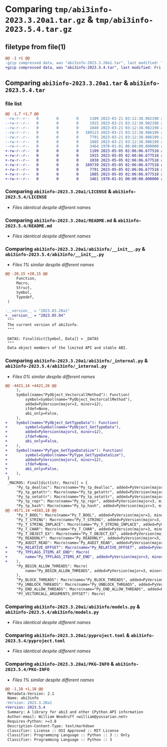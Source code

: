 # Comparing `tmp/abi3info-2023.3.20a1.tar.gz` & `tmp/abi3info-2023.5.4.tar.gz`

## filetype from file(1)

```diff
@@ -1 +1 @@
-gzip compressed data, was "abi3info-2023.3.20a1.tar", last modified: Tue Mar 21 03:12:49 2023, max compression
+gzip compressed data, was "abi3info-2023.5.4.tar", last modified: Fri May  5 02:06:22 2023, max compression
```

## Comparing `abi3info-2023.3.20a1.tar` & `abi3info-2023.5.4.tar`

### file list

```diff
@@ -1,7 +1,7 @@
--rw-r--r--   0        0        0     1109 2023-03-21 03:12:38.982198 abi3info-2023.3.20a1/LICENSE
--rw-r--r--   0        0        0     1915 2023-03-21 03:12:38.982198 abi3info-2023.3.20a1/README.md
--rw-r--r--   0        0        0     1040 2023-03-21 03:12:38.982198 abi3info-2023.3.20a1/abi3info/__init__.py
--rw-r--r--   0        0        0   189123 2023-03-21 03:12:38.986199 abi3info-2023.3.20a1/abi3info/_internal.py
--rw-r--r--   0        0        0     7791 2023-03-21 03:12:38.986199 abi3info-2023.3.20a1/abi3info/models.py
--rw-r--r--   0        0        0     1885 2023-03-21 03:12:38.986199 abi3info-2023.3.20a1/pyproject.toml
--rw-r--r--   0        0        0     3464 1970-01-01 00:00:00.000000 abi3info-2023.3.20a1/PKG-INFO
+-rw-r--r--   0        0        0     1109 2023-05-05 02:06:06.677518 abi3info-2023.5.4/LICENSE
+-rw-r--r--   0        0        0     1915 2023-05-05 02:06:06.677518 abi3info-2023.5.4/README.md
+-rw-r--r--   0        0        0     1038 2023-05-05 02:06:06.677518 abi3info-2023.5.4/abi3info/__init__.py
+-rw-r--r--   0        0        0   189739 2023-05-05 02:06:06.677518 abi3info-2023.5.4/abi3info/_internal.py
+-rw-r--r--   0        0        0     7791 2023-05-05 02:06:06.677518 abi3info-2023.5.4/abi3info/models.py
+-rw-r--r--   0        0        0     1885 2023-05-05 02:06:06.677518 abi3info-2023.5.4/pyproject.toml
+-rw-r--r--   0        0        0     3461 1970-01-01 00:00:00.000000 abi3info-2023.5.4/PKG-INFO
```

### Comparing `abi3info-2023.3.20a1/LICENSE` & `abi3info-2023.5.4/LICENSE`

 * *Files identical despite different names*

### Comparing `abi3info-2023.3.20a1/README.md` & `abi3info-2023.5.4/README.md`

 * *Files identical despite different names*

### Comparing `abi3info-2023.3.20a1/abi3info/__init__.py` & `abi3info-2023.5.4/abi3info/__init__.py`

 * *Files 1% similar despite different names*

```diff
@@ -20,15 +20,15 @@
     Function,
     Macro,
     Struct,
     Symbol,
     Typedef,
 )
 
-__version__ = "2023.03.20a1"
+__version__ = "2023.05.04"
 """
 The current version of abi3info.
 """
 
 DATAS: Final[dict[Symbol, Data]] = _DATAS
 """
 Data object members of the limited API and stable ABI.
```

### Comparing `abi3info-2023.3.20a1/abi3info/_internal.py` & `abi3info-2023.5.4/abi3info/_internal.py`

 * *Files 0% similar despite different names*

```diff
@@ -4421,14 +4421,26 @@
     ),
     Symbol(name="PyObject_VectorcallMethod"): Function(
         symbol=Symbol(name="PyObject_VectorcallMethod"),
         added=PyVersion(major=3, minor=12),
         ifdef=None,
         abi_only=False,
     ),
+    Symbol(name="PyObject_GetTypeData"): Function(
+        symbol=Symbol(name="PyObject_GetTypeData"),
+        added=PyVersion(major=3, minor=12),
+        ifdef=None,
+        abi_only=False,
+    ),
+    Symbol(name="PyType_GetTypeDataSize"): Function(
+        symbol=Symbol(name="PyType_GetTypeDataSize"),
+        added=PyVersion(major=3, minor=12),
+        ifdef=None,
+        abi_only=False,
+    ),
 }
 _MACROS: Final[dict[str, Macro]] = {
     "Py_tp_dealloc": Macro(name="Py_tp_dealloc", added=PyVersion(major=3, minor=2)),
     "Py_tp_getattr": Macro(name="Py_tp_getattr", added=PyVersion(major=3, minor=2)),
     "Py_tp_setattr": Macro(name="Py_tp_setattr", added=PyVersion(major=3, minor=2)),
     "Py_tp_repr": Macro(name="Py_tp_repr", added=PyVersion(major=3, minor=2)),
     "Py_tp_hash": Macro(name="Py_tp_hash", added=PyVersion(major=3, minor=2)),
@@ -4571,14 +4583,18 @@
     "Py_T_BOOL": Macro(name="Py_T_BOOL", added=PyVersion(major=3, minor=12)),
     "Py_T_STRING": Macro(name="Py_T_STRING", added=PyVersion(major=3, minor=12)),
     "Py_T_STRING_INPLACE": Macro(name="Py_T_STRING_INPLACE", added=PyVersion(major=3, minor=12)),
     "Py_T_CHAR": Macro(name="Py_T_CHAR", added=PyVersion(major=3, minor=12)),
     "Py_T_OBJECT_EX": Macro(name="Py_T_OBJECT_EX", added=PyVersion(major=3, minor=12)),
     "Py_READONLY": Macro(name="Py_READONLY", added=PyVersion(major=3, minor=12)),
     "Py_AUDIT_READ": Macro(name="Py_AUDIT_READ", added=PyVersion(major=3, minor=12)),
+    "Py_RELATIVE_OFFSET": Macro(name="Py_RELATIVE_OFFSET", added=PyVersion(major=3, minor=12)),
+    "Py_TPFLAGS_ITEMS_AT_END": Macro(
+        name="Py_TPFLAGS_ITEMS_AT_END", added=PyVersion(major=3, minor=12)
+    ),
     "Py_BEGIN_ALLOW_THREADS": Macro(
         name="Py_BEGIN_ALLOW_THREADS", added=PyVersion(major=3, minor=2)
     ),
     "Py_BLOCK_THREADS": Macro(name="Py_BLOCK_THREADS", added=PyVersion(major=3, minor=2)),
     "Py_UNBLOCK_THREADS": Macro(name="Py_UNBLOCK_THREADS", added=PyVersion(major=3, minor=2)),
     "Py_END_ALLOW_THREADS": Macro(name="Py_END_ALLOW_THREADS", added=PyVersion(major=3, minor=2)),
     "PY_VECTORCALL_ARGUMENTS_OFFSET": Macro(
```

### Comparing `abi3info-2023.3.20a1/abi3info/models.py` & `abi3info-2023.5.4/abi3info/models.py`

 * *Files identical despite different names*

### Comparing `abi3info-2023.3.20a1/pyproject.toml` & `abi3info-2023.5.4/pyproject.toml`

 * *Files identical despite different names*

### Comparing `abi3info-2023.3.20a1/PKG-INFO` & `abi3info-2023.5.4/PKG-INFO`

 * *Files 1% similar despite different names*

```diff
@@ -1,10 +1,10 @@
 Metadata-Version: 2.1
 Name: abi3info
-Version: 2023.3.20a1
+Version: 2023.5.4
 Summary: A library for abi3 and other CPython API information
 Author-email: William Woodruff <william@yossarian.net>
 Requires-Python: >=3.8
 Description-Content-Type: text/markdown
 Classifier: License :: OSI Approved :: MIT License
 Classifier: Programming Language :: Python :: 3 :: Only
 Classifier: Programming Language :: Python :: 3
```

